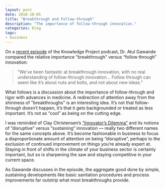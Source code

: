 ```yaml
---
layout: post
date: 2018-10-05
title: "Breakthrough and Follow-through"
description: "The importance of follow-through innovation."
categories: blog
tags:
- business
---
```


On a [recent episode](https://fs.blog/atul-gawande/) of the Knowledge Project podcast, Dr. Atul Gawande compared the relative importance “breakthrough” versus “follow through” innovation:

> ”We’ve been fantastic at breakthrough innovation, with no real understanding of follow-through innovation... Follow through can seem like it’s about nuts and bolts, and not about new ideas.”

What follows is a discussion about the importance of follow-through and rigor with advances in medicine. A redirection of attention away from the shininess of "breakthroughs" is an interesting idea. It’s not that follow-through doesn’t happen, it’s that it gets backgrounded or treated as less important. It’s not as “cool” as being on the cutting edge.

I was reminded of Clay Christensen’s [“Innovator’s Dilemma”](https://www.goodreads.com/book/show/2615.The_Innovator_s_Dilemma) and its notions of “disruptive” versus “sustaining” innovation — really two different names for the same concepts above. It’s become fashionable in business to focus a disproportionate amount of attention on being “disruptive”, perhaps to the exclusion of continued improvement on things you’re already expert at. Staying in front of shifts in the climate of your business sector is certainly important, but so is sharpening the saw and staying competitive in your current space.

As Gawande discusses in the episode, the aggregate good done by simple, sustaining developments like basic sanitation procedures and process improvements far outstrip what most breakthroughs provide.
